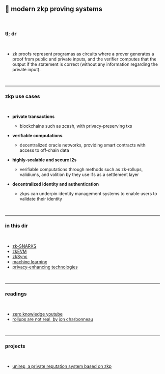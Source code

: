 ## 💎 modern zkp proving systems

<br>

### tl; dr

<br>

* zk proofs represent programas as circuits where a prover generates a proof from public and private inputs, and the verifier computes that the output if the statement is correct (without any information regarding the private input).



<br>

----

### zkp use cases

<br>

* **private transactions**
  - blockchains such as zcash, with privacy-preserving txs
  
* **verifiable computations**
  - decentralized oracle networks, providing smart contracts with access to off-chain data
  
* **highly-scalable and secure l2s**
  - verifiable computations through methods such as zk-rollups, validiums, and volition by they use l1s as a settlement layer
  
* **decentralized identity and authentication**
  - zkps can underpin identity management systems to enable users to validate their identity

<br>

---

### in this dir

<br>

* [zk-SNARKS](zkSNARKS.md)
* [zkEVM](zkEVM.md)
* [zkSync](zkSync.md)
* [machine learning](ml.md)
* [privacy-enhancing technologies](privacy_enhancing_technologies.md)


<br>

---

### readings

<br>

* [zero knowledge youtube](https://www.youtube.com/@zeroknowledgefm)
* [rollups are not real, by jon charbonneau](https://joncharbonneau.substack.com/p/rollups-arent-real)


<br>

----

### projects

<br>

* [unirep, a private reputation system based on zkp](https://github.com/Unirep/Unirep)

